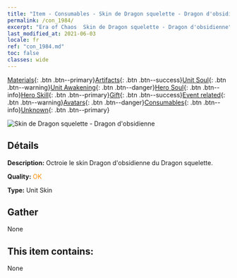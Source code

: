 ```yaml
---
title: "Item - Consumables - Skin de Dragon squelette - Dragon d'obsidienne"
permalink: /con_1984/
excerpt: "Era of Chaos  Skin de Dragon squelette - Dragon d'obsidienne"
last_modified_at: 2021-06-03
locale: fr
ref: "con_1984.md"
toc: false
classes: wide
---
```

 [Materials](/ItemsFR/){: .btn .btn--primary}[Artifacts](/ItemsFR/Artifacts/){: .btn .btn--success}[Unit Soul](/ItemsFR/UnitSoul/){: .btn .btn--warning}[Unit Awakening](/ItemsFR/UnitAwakening/){: .btn .btn--danger}[Hero Soul](/ItemsFR/HeroSoul/){: .btn .btn--info}[Hero Skill](/ItemsFR/HeroSkill/){: .btn .btn--primary}[Gift](/ItemsFR/Gift/){: .btn .btn--success}[Event related](/ItemsFR/Events/){: .btn .btn--warning}[Avatars](/ItemsFR/Avatars/){: .btn .btn--danger}[Consumables](/ItemsFR/Consumables/){: .btn .btn--info}[Unknown](/ItemsFR/Unknown/){: .btn .btn--primary}

 ![Skin de Dragon squelette - Dragon d'obsidienne](/images/u/ti_gulongyinengpifu.jpg)

## Détails
 **Description:** Octroie le skin Dragon d'obsidienne du Dragon squelette.

 **Quality:** <span style="color: #FF8C00">OK</span>

 **Type:** Unit Skin

## Gather

  None

## This item contains:

  None

